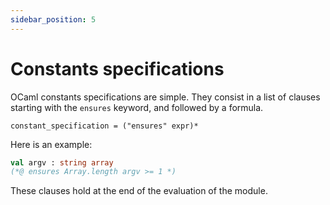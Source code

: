 ```yaml
---
sidebar_position: 5
---
```


# Constants specifications

OCaml constants specifications are simple. They consist in a list of clauses
starting with the `ensures` keyword, and followed by a formula.

```ebnf title="Constant specification syntax"
constant_specification = ("ensures" expr)*
```

Here is an example:

```ocaml
val argv : string array
(*@ ensures Array.length argv >= 1 *)
```

These clauses hold at the end of the evaluation of the module.
